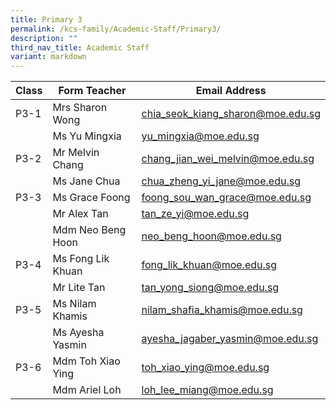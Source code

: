 ```yaml
---
title: Primary 3
permalink: /kcs-family/Academic-Staff/Primary3/
description: ""
third_nav_title: Academic Staff
variant: markdown
---
```

| Class | Form Teacher | Email Address |
| -------- | -------- | -------- |
| P3-1     | Mrs Sharon Wong     | chia_seok_kiang_sharon@moe.edu.sg     |
|      | Ms Yu Mingxia     | yu_mingxia@moe.edu.sg     |
| P3-2     | Mr Melvin Chang     | chang_jian_wei_melvin@moe.edu.sg     |
|      | Ms Jane Chua     | chua_zheng_yi_jane@moe.edu.sg     |
| P3-3     | Ms Grace Foong     | foong_sou_wan_grace@moe.edu.sg     |
|      | Mr Alex Tan     | tan_ze_yi@moe.edu.sg     |
|      | Mdm Neo Beng Hoon     | neo_beng_hoon@moe.edu.sg     |
| P3-4     | Ms Fong Lik Khuan     | fong_lik_khuan@moe.edu.sg     |
|      | Mr Lite Tan     | tan_yong_siong@moe.edu.sg  |
| P3-5     | Ms Nilam Khamis     | nilam_shafia_khamis@moe.edu.sg   |
|      | Ms Ayesha Yasmin     | ayesha_jagaber_yasmin@moe.edu.sg   |
| P3-6     | Mdm Toh Xiao Ying     | toh_xiao_ying@moe.edu.sg  |
|      | Mdm Ariel Loh     | loh_lee_miang@moe.edu.sg     |